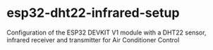 # esp32-dht22-infrared-setup
Configuration of the ESP32 DEVKIT V1 module with a DHT22 sensor, infrared receiver and transmitter for Air Conditioner Control

